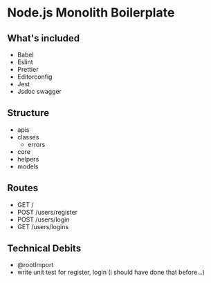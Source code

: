 # Node.js Monolith Boilerplate

## What's included

* Babel
* Eslint
* Prettier
* Editorconfig
* Jest
* Jsdoc swagger

## Structure

* apis
* classes
  - errors
* core
* helpers
* models

## Routes

* GET /
* POST /users/register
* POST /users/login
* GET /users/logins

## Technical Debits

* @rootImport
* write unit test for register, login (i should have done that before...)
